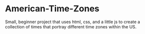 # American-Time-Zones
Small, beginner project that uses html, css, and a little js to create a collection of times that portray different time zones within the US.
